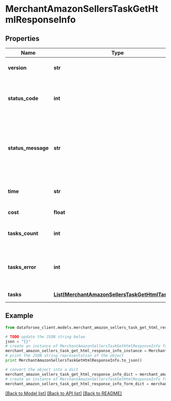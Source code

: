 # MerchantAmazonSellersTaskGetHtmlResponseInfo


## Properties

Name | Type | Description | Notes
------------ | ------------- | ------------- | -------------
**version** | **str** | the current version of the API | [optional] 
**status_code** | **int** | general status code you can find the full list of the response codes here | [optional] 
**status_message** | **str** | general informational message you can find the full list of general informational messages here | [optional] 
**time** | **str** | total execution time, seconds | [optional] 
**cost** | **float** | total tasks cost, USD | [optional] 
**tasks_count** | **int** | the number of tasks in the tasks array | [optional] 
**tasks_error** | **int** | the number of tasks in the tasks array returned with an error | [optional] 
**tasks** | [**List[MerchantAmazonSellersTaskGetHtmlTaskInfo]**](MerchantAmazonSellersTaskGetHtmlTaskInfo.md) | array of tasks | [optional] 

## Example

```python
from dataforseo_client.models.merchant_amazon_sellers_task_get_html_response_info import MerchantAmazonSellersTaskGetHtmlResponseInfo

# TODO update the JSON string below
json = "{}"
# create an instance of MerchantAmazonSellersTaskGetHtmlResponseInfo from a JSON string
merchant_amazon_sellers_task_get_html_response_info_instance = MerchantAmazonSellersTaskGetHtmlResponseInfo.from_json(json)
# print the JSON string representation of the object
print MerchantAmazonSellersTaskGetHtmlResponseInfo.to_json()

# convert the object into a dict
merchant_amazon_sellers_task_get_html_response_info_dict = merchant_amazon_sellers_task_get_html_response_info_instance.to_dict()
# create an instance of MerchantAmazonSellersTaskGetHtmlResponseInfo from a dict
merchant_amazon_sellers_task_get_html_response_info_form_dict = merchant_amazon_sellers_task_get_html_response_info.from_dict(merchant_amazon_sellers_task_get_html_response_info_dict)
```
[[Back to Model list]](../README.md#documentation-for-models) [[Back to API list]](../README.md#documentation-for-api-endpoints) [[Back to README]](../README.md)


